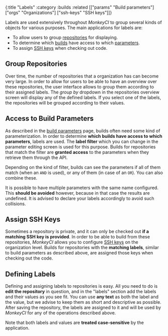 {:title "Labels"
 :category :builds
 :related [["params" "Build parameters"]
           ["orgs" "Organizations"]
	   ["ssh-keys" "SSH keys"]]}

Labels are used extensively throughout *MonkeyCI* to group several kinds of objects
for various purposes.  The main applications for labels are:

 - To allow users to group [repositories](repos) for displaying.
 - To determine which [builds](builds) have access to which [parameters](params).
 - To assign [SSH keys](ssh-keys) when checking out code.

## Group Repositories

Over time, the number of repositories that a organization has can become very large.
In order to allow for users to be able to have an overview over these repositories,
the user interface allows to group them according to their assigned labels.  The
*group by* dropdown in the repositories overview screen will display any of the
defined labels.  If you select one of the labels, the repositories will be grouped
according to their values.

## Access to Build Parameters

As described in the [build parameters](params) page, builds often need some kind of
parameterization. In order to determine **which builds have access to which parameters**,
labels are used.  The **label filter** which you can change in the parameter editing
screen is used for this purpose.  Builds for repositories that match the filter are
**granted access** to the parameters when they retrieve them through the API.

Depending on the kind of filter, builds can see the parameters if all of them match
(when an `AND` is used), or any of them (in case of an `OR`).  You can also combine
these.

It is possible to have multiple parameters with the same name configured.  This **should
be avoided** however, because in that case the results are undefined.  It is advised to
declare your labels accordingly to avoid such collisions.

## Assign SSH Keys

Sometimes a repository is private, and it can only be checked out **if a matching SSH key
is provided**.  In order to be able to build from these repositories, *MonkeyCI* allows you
to configure [SSH keys](ssh-keys) on the organization level.  Builds for repositories with
the **matching labels**, similar to build parameters as described above, are assigned those
keys when checking out the code.

## Defining Labels

Defining and assigning labels to repositories is easy.  All you need to do is **edit
the repository** in question, and in the "labels" section add the labels and their
values as you see fit.  You can use **any text** as both the label and the value, but
we advise to keep them as short and descriptive as possible.  After saving the repository,
the labels are assigned to it and will be used by *MonkeyCI* for any of the operations
described above.

Note that both labels and values are **treated case-sensitive** by the application.